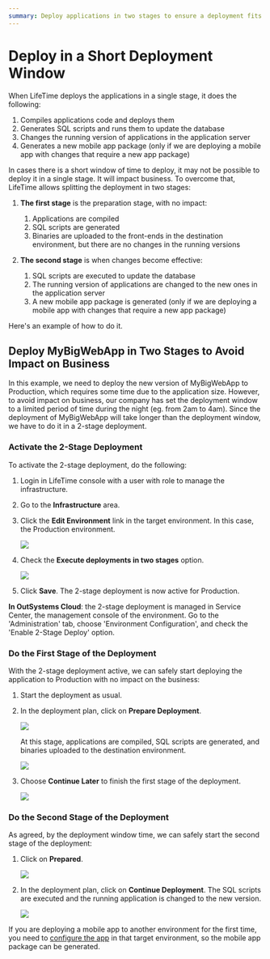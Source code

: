 ```yaml
---
summary: Deploy applications in two stages to ensure a deployment fits in your deployment window.
---
```


# Deploy in a Short Deployment Window

When LifeTime deploys the applications in a single stage, it does the following:

1. Compiles applications code and deploys them
1. Generates SQL scripts and runs them to update the database
1. Changes the running version of applications in the application server
1. Generates a new mobile app package (only if we are deploying a mobile app with changes that require a new app package)

In cases there is a short window of time to deploy, it may not be possible to deploy it in a single stage. It will impact business. To overcome that, LifeTime allows splitting the deployment in two stages:

1. **The first stage** is the preparation stage, with no impact:  

    1. Applications are compiled
    1. SQL scripts are generated
    1. Binaries are uploaded to the front-ends in the destination environment, but there are no changes in the running versions

1. **The second stage** is when changes become effective:  

    1. SQL scripts are executed to update the database
    1. The running version of applications are changed to the new ones in the application server
    1. A new mobile app package is generated (only if we are deploying a mobile app with changes that require a new app package)

Here's an example of how to do it.

## Deploy MyBigWebApp in Two Stages to Avoid Impact on Business

In this example, we need to deploy the new version of MyBigWebApp to Production, which requires some time due to the application size. However, to avoid impact on business, our company has set the deployment window to a limited period of time during the night (eg. from 2am to 4am). Since the deployment of MyBigWebApp will take longer than the deployment window, we have to do it in a 2-stage deployment.

### Activate the 2-Stage Deployment

To activate the 2-stage deployment, do the following:

1. Login in LifeTime console with a user with role to manage the infrastructure.

1. Go to the **Infrastructure** area.

1. Click the **Edit Environment** link in the target environment. In this case, the Production environment.

    ![](images/deploy-in-a-short-deployment-window-1.png)

1. Check the **Execute deployments in two stages** option.  

    ![](images/deploy-in-a-short-deployment-window-2.png)

1. Click **Save**. The 2-stage deployment is now active for Production.

**In OutSystems Cloud**: the 2-stage deployment is managed in Service Center, the management console of the environment. Go to the 'Administration' tab, choose 'Environment Configuration', and check the 'Enable 2-Stage Deploy' option.

### Do the First Stage of the Deployment

With the 2-stage deployment active, we can safely start deploying the application to Production with no impact on the business:

1. Start the deployment as usual.

1. In the deployment plan, click on **Prepare Deployment**.  

    ![](images/deploy-in-a-short-deployment-window-3.png)

    At this stage, applications are compiled, SQL scripts are generated, and binaries uploaded to the destination environment.

    ![](images/deploy-in-a-short-deployment-window-4.png)

1. Choose **Continue Later** to finish the first stage of the deployment.  

    ![](images/deploy-in-a-short-deployment-window-7.png)

### Do the Second Stage of the Deployment

As agreed, by the deployment window time, we can safely start the second stage of the deployment:

1. Click on **Prepared**.  

    ![](images/deploy-in-a-short-deployment-window-5.png)

1. In the deployment plan, click on **Continue Deployment**. The SQL scripts are executed and the running application is changed to the new version.  

    ![](images/deploy-in-a-short-deployment-window-6.png)

If you are deploying a mobile app to another environment for the first time, you need to [configure the app](<../../deliver-mobile/generate-and-distribute-your-mobile-app/intro.md>) in that target environment, so the mobile app package can be generated.
